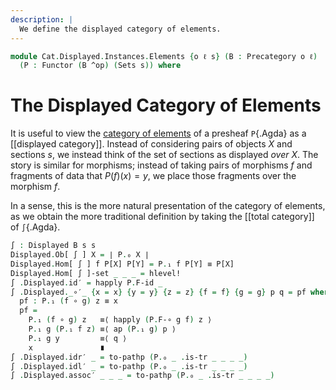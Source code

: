 ```yaml
---
description: |
  We define the displayed category of elements.
---
```

<!--
```agda
open import Cat.Displayed.Base
open import Cat.Prelude
```
-->

```agda
module Cat.Displayed.Instances.Elements {o ℓ s} (B : Precategory o ℓ)
  (P : Functor (B ^op) (Sets s)) where
```

<!--
```agda
open import Cat.Reasoning B
open Functor

private
  module P = Functor P
```
-->

# The Displayed Category of Elements

It is useful to view the [category of elements] of a presheaf
`P`{.Agda} as a [[displayed category]]. Instead of considering pairs of
objects $X$ and sections $s$, we instead think of the set of sections as
displayed _over_ $X$. The story is similar for morphisms; instead of
taking pairs of morphisms $f$ and fragments of data that $P(f)(x) = y$,
we place those fragments over the morphism $f$.

[category of elements]: Cat.Instances.Elements.html

In a sense, this is the more natural presentation of the category of
elements, as we obtain the more traditional definition by taking the
[[total category]] of `∫`{.Agda}.

```agda
∫ : Displayed B s s
Displayed.Ob[ ∫ ] X = ∣ P.₀ X ∣
Displayed.Hom[ ∫ ] f P[X] P[Y] = P.₁ f P[Y] ≡ P[X]
Displayed.Hom[ ∫ ]-set _ _ _ = hlevel!
∫ .Displayed.id′ = happly P.F-id _
∫ .Displayed._∘′_ {x = x} {y = y} {z = z} {f = f} {g = g} p q = pf where abstract
  pf : P.₁ (f ∘ g) z ≡ x
  pf =
    P.₁ (f ∘ g) z   ≡⟨ happly (P.F-∘ g f) z ⟩
    P.₁ g (P.₁ f z) ≡⟨ ap (P.₁ g) p ⟩
    P.₁ g y         ≡⟨ q ⟩
    x               ∎
∫ .Displayed.idr′ _ = to-pathp (P.₀ _ .is-tr _ _ _ _)
∫ .Displayed.idl′ _ = to-pathp (P.₀ _ .is-tr _ _ _ _)
∫ .Displayed.assoc′ _ _ _ = to-pathp (P.₀ _ .is-tr _ _ _ _)
```
